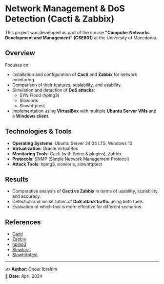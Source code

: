 # Network Management & DoS Detection (Cacti & Zabbix)

This project was developed as part of the course **"Computer Networks Development and Management" (CSE801)** at the University of Macedonia.

## Overview
Focuses on:
- Installation and configuration of **Cacti** and **Zabbix** for network monitoring.
- Comparison of their features, scalability, and usability.
- Simulation and detection of **DoS attacks**:
  - SYN Flood (hping3)
  - Slowloris
  - Slowhttptest
- Implementation using **VirtualBox** with multiple **Ubuntu Server VMs** and a **Windows client**.

## Technologies & Tools
- **Operating Systems**: Ubuntu Server 24.04 LTS, Windows 10  
- **Virtualization**: Oracle VirtualBox  
- **Monitoring Tools**: Cacti (with Spine & plugins), Zabbix  
- **Protocols**: SNMP (Simple Network Management Protocol)  
- **Attack Tools**: hping3, slowloris, slowhttptest  

## Results
- Comparative analysis of **Cacti vs Zabbix** in terms of usability, scalability, and accuracy.  
- Detection and visualization of **DoS attack traffic** using both tools.  
- Evaluation of which tool is more effective for different scenarios.  

## References
- [Cacti](https://www.cacti.net/)  
- [Zabbix](https://www.zabbix.com/)  
- [hping3](https://www.kali.org/tools/hping3/)  
- [Slowloris](https://github.com/gkbrk/slowloris)  
- [Slowhttptest](https://github.com/shekyan/slowhttptest)  

---

✍️ **Author**: Onour Ibrahim  
📅 **Date**: April 2024
